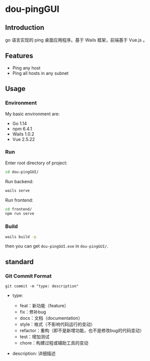 # dou-pingGUI

## Introduction

go 语言实现的 ping 桌面应用程序。基于 Wails 框架，前端基于 Vue.js 。

## Features

- Ping any host
- Ping all hosts in any subnet

## Usage

### Environment

My basic environment are:

- Go 1.14
- npm 6.4.1
- Wails 1.0.2
- Vue 2.5.22

### Run

Enter root directory of project:

```bash
cd dou-pingGUI/
```

Run backend:

```bash
wails serve
```

Run frontend:

```bash
cd frontend/
npm run serve
```

### Build

```bash
wails build -p
```

then you can get `dou-pingGUI.exe` in `dou-pingGUI/`.

## standard

### Git Commit Format

```git
git commit -m "type: description"
```

- type:
  - feat：新功能（feature）
  - fix：修补bug
  - docs：文档（documentation）
  - style：格式（不影响代码运行的变动）
  - refactor：重构（即不是新增功能，也不是修改bug的代码变动）
  - test：增加测试
  - chore：构建过程或辅助工具的变动

- description: 详细描述
